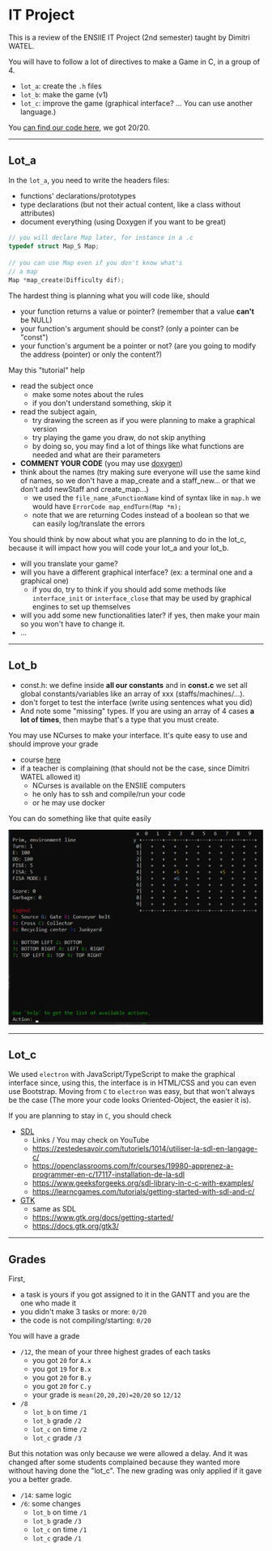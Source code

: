 # IT Project

This is a review of the ENSIIE IT Project (2nd semester) taught by Dimitri WATEL.

You will have to follow a lot of directives to make a Game in C, in a group of 4.

* ``lot_a``: create the `.h` files
* ``lot_b``: make the game (v1)
* ``lot_c``: improve the game (graphical interface? ... You can use another language.)

You [can find our code here](https://github.com/lgs-games/prim/tree/master/version_c), we got 20/20.
  
<hr class="sr">

## Lot_a

In the ``lot_a``, you need to write the headers files:

* functions' declarations/prototypes
* type declarations (but not their actual content, like a class without attributes)
* document everything (using Doxygen if you want to be great)

```c
// you will declare Map later, for instance in a .c
typedef struct Map_S Map;

// you can use Map even if you don't know what's
// a map
Map *map_create(Difficulty dif);
```

The hardest thing is planning what you will code like, should

* your function returns a value or pointer? (remember that   a value **can't** be NULL)
* your function's argument should be const? (only a pointer can be "const")
* your function's argument be a pointer or not? (are you going to modify the address (pointer) or only the content?)

May this "tutorial" help

* read the subject once
  * make some notes about the rules
  * if you don't understand something, skip it
* read the subject again,
  * try drawing the screen as if you were planning to make a graphical version
  * try playing the game you draw, do not skip anything
  * by doing so, you may find a lot of things like what functions are needed and what are their parameters
* **COMMENT YOUR CODE** (you may use
  [doxygen](../../tools/doxygen/index.md))
* think about the names (try making sure everyone will use the same kind of names, so we don't have a map_create and a staff_new... or that we don't add newStaff and create_map...)
  * we used the `file_name_aFunctionName` kind of syntax like in ``map.h`` we would have `ErrorCode map_endTurn(Map *m);`
  * note that we are returning Codes instead of a boolean so that we can easily log/translate the errors

You should think by now about what you are planning to do in the lot_c, because it will impact how you will code your lot_a and your lot_b.

* will you translate your game?
* will you have a different graphical interface? (ex: a terminal one and a graphical one)
  * if you do, try to think if you should add some methods like ``interface_init`` or ``interface_close`` that may be used by graphical engines to set up themselves
* will you add some new functionalities later? if yes, then make your main so you won't have to change it.
* ...

<hr class="sl">

## Lot_b

* const.h: we define inside **all our constants** and in  **const.c** we set all global constants/variables like an array of xxx (staffs/machines/...).
* don't forget to test the interface (write using sentences what you did)
* And note some "missing" types. If you are using an array of 4 cases **a lot of times**, then maybe that's a type that you must create.
  
You may use NCurses to make your interface. It's quite easy to use and should improve your grade

* course [here](../../info/c#using-ncurses)
* if a teacher is complaining (that should not be the case, since Dimitri WATEL allowed it)
  * NCurses is available on the ENSIIE computers
  * he only has to ssh and compile/run your code
  * or he may use docker

You can do something like that quite easily

![NCurses](ncurses.png)

<hr class="sr">

## Lot_c

We used ``electron``  with JavaScript/TypeScript to make the graphical interface since, using this, the interface is in HTML/CSS and you can even use Bootstrap. Moving from ``C`` to `electron` was easy, but that won't always be the case (The more your code looks Oriented-Object, the easier it is).

If you are planning to stay in ``C``, you should check

* [SDL](https://wiki.libsdl.org/Installation)
  * Links / You may check on YouTube
  * <https://zestedesavoir.com/tutoriels/1014/utiliser-la-sdl-en-langage-c/>
  * <https://openclassrooms.com/fr/courses/19980-apprenez-a-programmer-en-c/17117-installation-de-la-sdl>
  * <https://www.geeksforgeeks.org/sdl-library-in-c-c-with-examples/>
  * <https://learncgames.com/tutorials/getting-started-with-sdl-and-c/>
* [GTK](https://www.gtk.org/)
  * same as SDL
  * <https://www.gtk.org/docs/getting-started/>
  * <https://docs.gtk.org/gtk3/>

<hr class="sl">

## Grades

First,

* a task is yours if you got assigned to it in the GANTT and you are the one who made it
* you didn't make 3 tasks or more: ``0/20``
* the code is not compiling/starting: ``0/20``

You will have a grade

* ``/12``, the mean of your three highest grades of each tasks
  * you got ``20`` for `A.x`
  * you got ``19`` for `B.x`
  * you got ``20`` for `B.y`
  * you got ``20`` for `C.y`
  * your grade is ``mean(20,20,20)=20/20`` so `12/12`
* ``/8``
  * ``lot_b`` on time `/1`
  * ``lot_b`` grade `/2`
  * ``lot_c`` on time `/2`
  * ``lot_c`` grade `/3`

But this notation was only because we were allowed a delay. And it was changed after some students complained because they wanted more without having done the "lot_c". The new grading was only applied if it gave you a better grade.

* ``/14``: same logic
* ``/6``: some changes
  * ``lot_b`` on time `/1`
  * ``lot_b`` grade `/3`
  * ``lot_c`` on time `/1`
  * ``lot_c`` grade `/1`